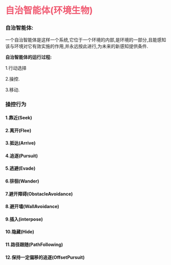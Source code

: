 # <font color=#f05b72>自治智能体(环境生物)</font>

### 自治智能体:

一个自治智能体是这样一个系统,它位于一个环境的内部,是环境的一部分,且能感知该与环境对它有效实施的作用,并永远按此进行,为未来的新感知提供条件.

**自治智能体的运行过程:**

1.行动选择

2.操控.

3.移动.

### 操控行为

#### 1.靠近(Seek)

#### 2.离开(Flee)

#### 3.抵达(Arrive)

#### 4.追逐(Pursuit)

#### 5.逃避(Evade)

#### 6.徘徊(Wander)

#### 7.避开障碍(ObstacleAvoidance)

#### 8.避开墙(WallAvoidance)

#### 9.插入(interpose)

#### 10.隐藏(Hide)

#### 11.路径跟随(PathFollowing)

#### 12.保持一定偏移的追逐(OffsetPursuit)

